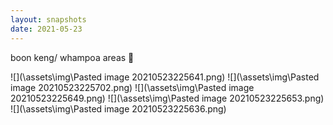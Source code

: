 ```yaml
---
layout: snapshots
date: 2021-05-23
---
```


boon keng/ whampoa areas 💙

![](\assets\img\Pasted image 20210523225641.png)
![](\assets\img\Pasted image 20210523225702.png)
![](\assets\img\Pasted image 20210523225649.png)
![](\assets\img\Pasted image 20210523225653.png)
![](\assets\img\Pasted image 20210523225636.png)



